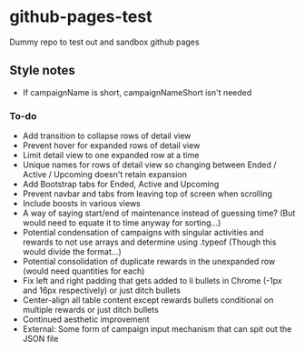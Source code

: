 # github-pages-test
Dummy repo to test out and sandbox github pages

## Style notes
- If campaignName is short, campaignNameShort isn't needed

### To-do
- Add transition to collapse rows of detail view
- Prevent hover for expanded rows of detail view
- Limit detail view to one expanded row at a time
- Unique names for rows of detail view so changing between Ended / Active / Upcoming doesn't retain expansion
- Add Bootstrap tabs for Ended, Active and Upcoming
- Prevent navbar and tabs from leaving top of screen when scrolling
- Include boosts in various views
- A way of saying start/end of maintenance instead of guessing time? (But would need to equate it to time anyway for sorting...)
- Potential condensation of campaigns with singular activities and rewards to not use arrays and determine using .typeof (Though this would divide the format...)
- Potential consolidation of duplicate rewards in the unexpanded row (would need quantities for each)
- Fix left and right padding that gets added to li bullets in Chrome (-1px and 16px respectively) or just ditch bullets
- Center-align all table content except rewards bullets conditional on multiple rewards or just ditch bullets
- Continued aesthetic improvement
- External: Some form of campaign input mechanism that can spit out the JSON file
